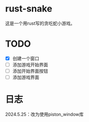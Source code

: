 # rust-snake
这是一个用rust写的贪吃蛇小游戏。
# TODO
- [x] 创建一个窗口
- [ ] 添加游戏开始界面
- [ ] 添加开始界面按钮
- [ ] 添加游戏界面
# 日志
2024.5.25：改为使用piston_window库